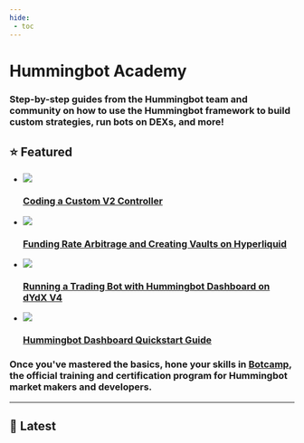 ```yaml
---
hide:
 - toc
---
```


# Hummingbot Academy

### Step-by-step guides from the Hummingbot team and community on how to use the Hummingbot framework to build custom strategies, run bots on DEXs, and more!

## :star: Featured

<div class="grid cards" markdown>
    
-   [![](/academy/coding-a-custom-v2-controller/cover.webp)](/academy/coding-a-liquidation-sniper-v2-strategy-controller/)

    ### [Coding a Custom V2 Controller](/academy/coding-a-liquidation-sniper-v2-strategy-controller/)

-   [![](/academy/using-hyperliquid-vaults-with-hummingbot/cover.png)](/academy/funding-rate-arbitrage-and-creating-vaults-on-hyperliquid/)

    ### [Funding Rate Arbitrage and Creating Vaults on Hyperliquid](/academy/funding-rate-arbitrage-and-creating-vaults-on-hyperliquid/)

-   [![](/academy/using-dydx-v4-with-hummingbot/dydx-connector-guide.png)](/academy/running-a-trading-bot-with-hummingbot-dashboard-on-dydx-v4/)
    
    ### [Running a Trading Bot with Hummingbot Dashboard on dYdX V4](/academy/running-a-trading-bot-with-hummingbot-dashboard-on-dydx-v4/)

-   [![](/academy/quickstart-dashboard/config-5.png)](/academy/hummingbot-dashboard-quickstart-guide/)
    
    ### [Hummingbot Dashboard Quickstart Guide](/academy/hummingbot-dashboard-quickstart-guide/)



</div>

### Once you've mastered the basics, hone your skills in [Botcamp](https://botcamp.xyz), the official training and certification program for Hummingbot market makers and developers.

---

## :rocket: Latest
